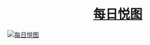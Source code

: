 # <h1 align="center">[每日悦图](https://dwz.win/a36w)</h1>

[![每日悦图](https://s1.imagehub.cc/images/2023/06/10/tnmxn.png)](https://github.com/51kanpian/51kanpian/blob/main/001/01.md)

<!--
<h1 align="center">学习永远在路上</h1>
https://s1.imagehub.cc/images/2023/05/16/No.4447_01p.jpeg
https://s1.imagehub.cc/images/2023/03/23/5bcccaad91c3c0c9b8c546f774441570.jpeg
https://s1.imagehub.cc/images/2023/03/22/7a583a65696d2d0fc97d401aa95b2dc4.jpeg
![nan1](https://user-images.githubusercontent.com/128218225/226394920-42fbf78f-7e2b-4847-a075-762baec69eb5.jpg)
![10001](https://user-images.githubusercontent.com/128218225/226184304-a9c32388-00f2-4669-a12b-c2e82603eb81.jpg)





**51kanpian/51kanpian** is a ✨ _special_ ✨ repository because its `README.md` (this file) appears on your GitHub profile.
 [![twitter](https://user-images.githubusercontent.com/128218225/226099468-6e38ebad-3e03-4ccc-8920-19afa5dcd858.png)
](https://twitter.com/whaogx)

Here are some ideas to get you started:

- 🔭 I’m currently working on ...
- 🌱 I’m currently learning ...
- 👯 I’m looking to collaborate on ...
- 🤔 I’m looking for help with ...
- 💬 Ask me about ...
- 📫 How to reach me: ...
- 😄 Pronouns: ...
- ⚡ Fun fact: ...
-->
